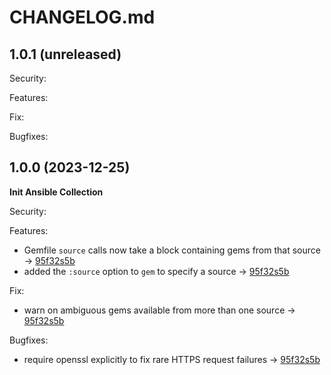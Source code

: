 # CHANGELOG.md

## 1.0.1 (unreleased)

Security:    

Features:    

Fix:    

Bugfixes:       

## 1.0.0 (2023-12-25)

**Init Ansible Collection**      

Security:

Features:

  - Gemfile `source` calls now take a block containing gems from that source -> [95f32s5b](http://www.google.com)
  - added the `:source` option to `gem` to specify a source -> [95f32s5b](http://www.google.com)

Fix:

  - warn on ambiguous gems available from more than one source -> [95f32s5b](http://www.google.com)

Bugfixes:

  - require openssl explicitly to fix rare HTTPS request failures -> [95f32s5b](http://www.google.com)

